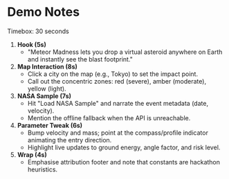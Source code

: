 ﻿# Demo Notes

Timebox: 30 seconds

1. **Hook (5s)**
   - "Meteor Madness lets you drop a virtual asteroid anywhere on Earth and instantly see the blast footprint."
2. **Map Interaction (8s)**
   - Click a city on the map (e.g., Tokyo) to set the impact point.
   - Call out the concentric zones: red (severe), amber (moderate), yellow (light).
3. **NASA Sample (7s)**
   - Hit "Load NASA Sample" and narrate the event metadata (date, velocity).
   - Mention the offline fallback when the API is unreachable.
4. **Parameter Tweak (6s)**
   - Bump velocity and mass; point at the compass/profile indicator animating the entry direction.
   - Highlight live updates to ground energy, angle factor, and risk level.
5. **Wrap (4s)**
   - Emphasise attribution footer and note that constants are hackathon heuristics.
